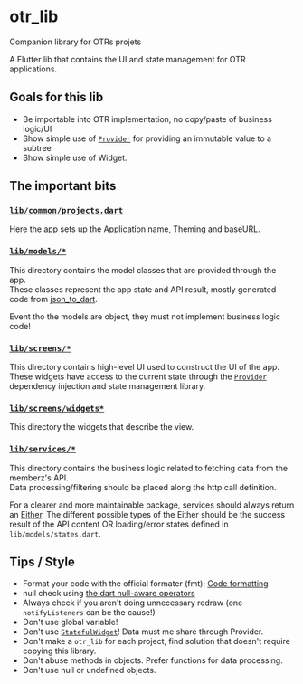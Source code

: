 # otr_lib

Companion library for OTRs projets


A Flutter lib that contains the UI and state management for OTR applications.

## Goals for this lib

* Be importable into OTR implementation, no copy/paste of business logic/UI
* Show simple use of [`Provider`](https://pub.dev/packages/provider) for providing an immutable value to a subtree
* Show simple use of Widget.

## The important bits


### [`lib/common/projects.dart`](lib/common/projects.dart)
Here the app sets up the Application name, Theming and baseURL.


### [`lib/models/*`](lib/models/)
This directory contains the model classes that are provided through the app.  
These classes represent the app state and API result, mostly generated code from
[json_to_dart](https://javiercbk.github.io/json_to_dart/).

Event tho the models are object, they must not implement business logic code!

### [`lib/screens/*`](lib/screens/)
This directory contains high-level UI used to construct the UI of the app.
These widgets have access to the current state through the
[`Provider`](https://pub.dev/packages/provider) dependency injection and state
management library.

### [`lib/screens/widgets*`](lib/screens/widgets)
This directory the widgets that describe the view.

### [`lib/services/*`](lib/services/)
This directory contains the business logic related to fetching data from the
memberz's API.  
Data processing/filtering should be placed along the http call definition.

For a clearer and more maintainable package, services should always return an
[Either](https://pub.dev/packages/either_option). The different possible types
of the Either should be the success result of the API content OR loading/error
states defined in `lib/models/states.dart`.

## Tips / Style
- Format your code with the official formater (fmt): [Code formatting](https://flutter.dev/docs/development/tools/formatting)  
- null check using [the dart null-aware operators](https://stackoverflow.com/questions/17006664/what-is-the-dart-null-checking-idiom-or-best-practice)
- Always check if you aren't doing unnecessary redraw (one `notifyListeners` can
    be the cause!)
- Don't use global variable!  
- Don't use [`StatefulWidget`](https://api.flutter.dev/flutter/widgets/StatefulWidget-class.html)! Data must me share through Provider.  
- Don't make a `otr_lib` for each project, find solution that doesn't require copying this
library.  
- Don't abuse methods in objects. Prefer functions for data processing.
- Don't use null or undefined objects.
